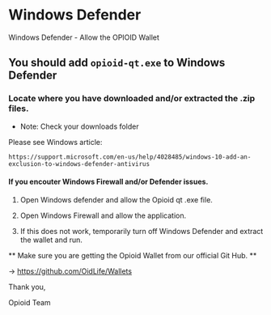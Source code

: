 # Windows Defender
Windows Defender - Allow the OPIOID Wallet

## You should add `opioid-qt.exe` to Windows Defender
### Locate where you have downloaded and/or extracted the .zip files.
* Note: Check your downloads folder

Please see Windows article:

`https://support.microsoft.com/en-us/help/4028485/windows-10-add-an-exclusion-to-windows-defender-antivirus`

#### If you encouter Windows Firewall and/or Defender issues.

1) Open Windows defender and allow the Opioid qt .exe file. 

2) Open Windows Firewall and allow the application. 

3) If this does not work, temporarily turn off Windows Defender and extract the wallet and run. 

** Make sure you are getting the Opioid Wallet from our official Git Hub. **

-> https://github.com/OidLife/Wallets

Thank you,

Opioid Team


